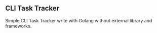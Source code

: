 ## CLI Task Tracker
Simple CLI Task Tracker write with Golang without external library and frameworks.

